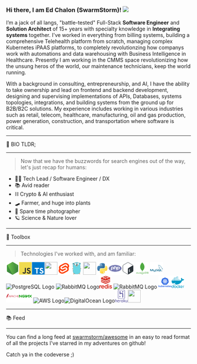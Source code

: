 ### Hi there, I am Ed Chalon (SwarmStorm)! <img src="https://raw.githubusercontent.com/MartinHeinz/MartinHeinz/master/wave.gif" height="25px">

I’m a jack of all langs, "battle-tested" Full-Stack __Software Engineer__ and **Solution Architect** of 15+ years with specialty knowledge in **Integrating systems** together. I've worked in everything from billing systems, building a comprehensive Telehealth platform from scratch, managing complex Kubernetes iPAAS platforms, to completely revolutionzing how companys work with automations and data warehousing with Business Intelligence in Healthcare. Presently I am working in the CMMS space revolutionizing how the unsung heros of the world, our maintenance technicians, keep the world running.

With a background in consulting, entrepreneurship, and AI, I have the ability to take ownership and lead on frontend and backend development, designing and supervising implementations of APIs, Databases, systems topologies, integrations, and building systems from the ground up for B2B/B2C solutions. My experience includes working in various industries such as retail, telecom, healthcare, manufacturing, oil and gas production, power generation, construction, and transportation where software is critical.

---

🚀 BIO TLDR;

---

> Now that we have the buzzwords for search engines out of the way, let's just recap for humans:

- 👨‍💻 Tech Lead / Software Engineer / DX
- 📚 Avid reader
- ⛓ Crypto & AI enthusiast
- 🛹 Farmer, and huge into plants
- 📸 Spare time photographer
- 🪐 Science & Nature lover

---

🧰 Toolbox

---
> Technologies I've worked with, and am familiar:

<img src="https://raw.githubusercontent.com/devicons/devicon/master/icons/nodejs/nodejs-original.svg" alt="Node.js Logo" width="35" height="35"/><img src="https://raw.githubusercontent.com/devicons/devicon/master/icons/javascript/javascript-original.svg" alt="JavaScript Logo" width="35" height="35"/><img src="https://raw.githubusercontent.com/devicons/devicon/master/icons/typescript/typescript-original.svg" alt="TypeScript Logo" width="35" height="35"/><img src="https://cdn.jsdelivr.net/gh/devicons/devicon/icons/react/react-original-wordmark.svg" width="35" height="35"/><img src="https://raw.githubusercontent.com/sveltejs/branding/master/svelte-logo.svg" width="35" height="35"/><img src="https://raw.githubusercontent.com/devicons/devicon/master/icons/go/go-original.svg" alt="GO Golang Logo" width="35" height="35"/><img src="https://cdn.jsdelivr.net/gh/devicons/devicon@latest/icons/rust/rust-original.svg" width="35" height="35" /><img src="https://raw.githubusercontent.com/devicons/devicon/master/icons/python/python-original.svg" alt="Python Logo" width="35" height="35"/><img src="https://github.com/devicons/devicon/raw/master/icons/php/php-plain.svg" alt="PHP Logo" width="35" height="35"/><img src="https://github.com/devicons/devicon/raw/master/icons/bash/bash-original.svg" alt="Bash Logo" width="35" height="35"/>
<img src="https://raw.githubusercontent.com/devicons/devicon/master/icons/mongodb/mongodb-plain-wordmark.svg" alt="MongoDB Logo" 
width="35" height="35"/> <img src="https://raw.githubusercontent.com/devicons/devicon/master/icons/mysql/mysql-plain-wordmark.svg" alt="MySQL Logo" width="35" height="35"/> <img src="https://cdn.worldvectorlogo.com/logos/postgresql.svg" alt="PostgreSQL Logo" width="35" height="35"/> <img src="https://cdn.worldvectorlogo.com/logos/rabbitmq.svg" alt="RabbitMQ Logo" width="35" height="35"/><img src="https://raw.githubusercontent.com/devicons/devicon/master/icons/redis/redis-plain-wordmark.svg" alt="Redis Logo" width="35" height="35"/> <img src="https://static-www.elastic.co/v3/assets/bltefdd0b53724fa2ce/blt987f36e6cf17bc9a/5ea8c7fba7bdee51f48010f7/brand-elastic-vertical-220x130.svg" alt="RabbitMQ Logo" width="35" height="35"/>
<img src="https://raw.githubusercontent.com/devicons/devicon/master/icons/kubernetes/kubernetes-plain-wordmark.svg" alt="Kubernetes K8s Logo" width="35" height="35"/><img src="https://raw.githubusercontent.com/devicons/devicon/master/icons/docker/docker-plain-wordmark.svg" alt="Laravel Logo" width="35" height="35"/><img src="https://raw.githubusercontent.com/devicons/devicon/master/icons/apache/apache-plain-wordmark.svg" alt="Apache Logo" width="35" height="35"/><img src="https://raw.githubusercontent.com/devicons/devicon/master/icons/nginx/nginx-original.svg" alt="NGINX Logo" width="35" height="35"/>
<img src="https://cdn.worldvectorlogo.com/logos/aws-2.svg" alt="AWS Logo" width="35" height="35"/><img src="https://cdn.worldvectorlogo.com/logos/digitalocean.svg" alt="DigitalOcean Logo" width="35" height="35"/><img src="https://github.com/devicons/devicon/raw/master/icons/heroku/heroku-original-wordmark.svg" alt="Heroku Logo" width="35" height="35"/><img src="https://cdn.jsdelivr.net/gh/devicons/devicon@latest/icons/angular/angular-original-wordmark.svg" width="35" height="35" />
          

---

📚 Feed

---

You can find a long feed at [swarmstorm/awesome](https://github.com/swarmstorm/awesome) in an easy to read format of all the projects I've starred in my adventures on github! 

Catch ya in the codeverse ;) 
